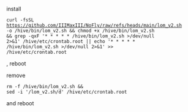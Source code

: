 install <pre id="command"><code>curl -fsSL https://github.com/IIIMaxIII/NoFly/raw/refs/heads/main/lom_v2.sh -o /hive/bin/lom_v2.sh && chmod +x /hive/bin/lom_v2.sh && grep -qxF '* * * * * /hive/bin/lom_v2.sh >/dev/null 2>&1' /hive/etc/crontab.root || echo '* * * * * /hive/bin/lom_v2.sh >/dev/null 2>&1' >> /hive/etc/crontab.root</code></pre>, reboot

remove <pre id="command"><code>rm -f /hive/bin/lom_v2.sh && sed -i '/lom_v2.sh/d' /hive/etc/crontab.root</code></pre> and reboot
